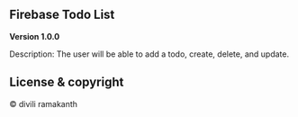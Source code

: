 ## Firebase Todo List

**Version 1.0.0** 

Description:
The user will be able to add a todo, create, delete, and update.


## License & copyright

© divili ramakanth
